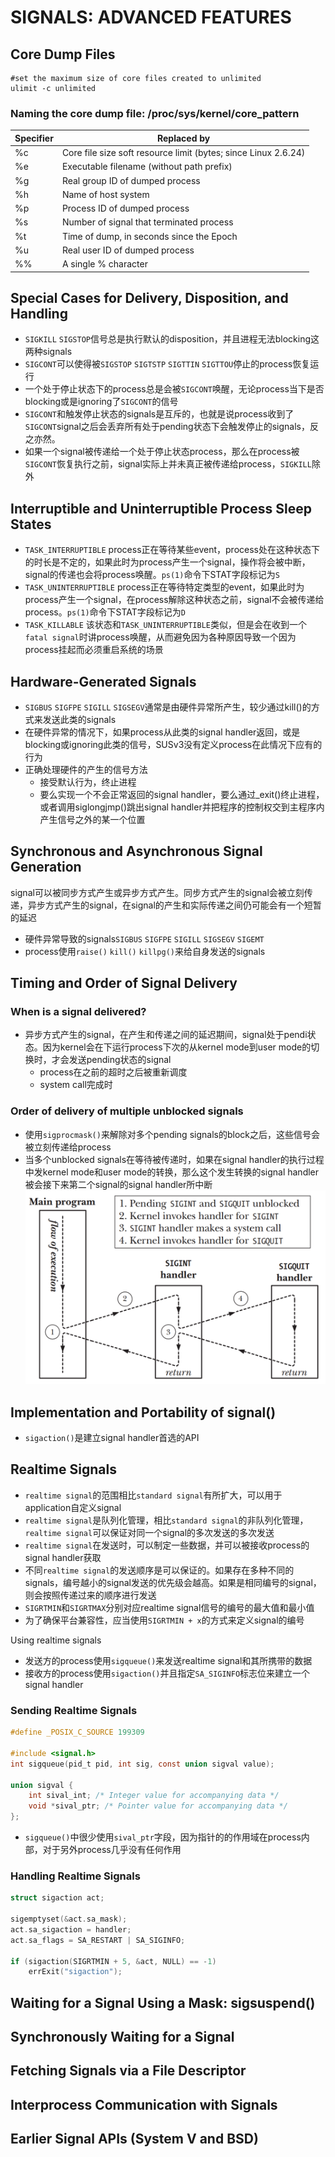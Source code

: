 # SIGNALS: ADVANCED FEATURES

## Core Dump Files
```shell
#set the maximum size of core files created to unlimited
ulimit -c unlimited
```

### Naming the core dump file: /proc/sys/kernel/core_pattern
| Specifier | Replaced by |
| --- | --- |
| %c | Core file size soft resource limit (bytes; since Linux 2.6.24) |
| %e | Executable filename (without path prefix) |
| %g | Real group ID of dumped process |
| %h | Name of host system |
| %p | Process ID of dumped process |
| %s | Number of signal that terminated process |
| %t | Time of dump, in seconds since the Epoch |
| %u | Real user ID of dumped process |
| %% | A single % character |

## Special Cases for Delivery, Disposition, and Handling
- `SIGKILL` `SIGSTOP`信号总是执行默认的disposition，并且进程无法blocking这两种signals
- `SIGCONT`可以使得被`SIGSTOP` `SIGTSTP` `SIGTTIN` `SIGTTOU`停止的process恢复运行
- 一个处于停止状态下的process总是会被`SIGCONT`唤醒，无论process当下是否blocking或是ignoring了`SIGCONT`的信号
- `SIGCONT`和触发停止状态的signals是互斥的，也就是说process收到了`SIGCONT`signal之后会丢弃所有处于pending状态下会触发停止的signals，反之亦然。  
- 如果一个signal被传递给一个处于停止状态process，那么在process被`SIGCONT`恢复执行之前，signal实际上并未真正被传递给process，`SIGKILL`除外

## Interruptible and Uninterruptible Process Sleep States
- `TASK_INTERRUPTIBLE` process正在等待某些event，process处在这种状态下的时长是不定的，如果此时为process产生一个signal，操作将会被中断，signal的传递也会将process唤醒。`ps(1)`命令下STAT字段标记为`S`
- `TASK_UNINTERRUPTIBLE` process正在等待特定类型的event，如果此时为process产生一个signal，在process解除这种状态之前，signal不会被传递给process。`ps(1)`命令下STAT字段标记为`D`
- `TASK_KILLABLE` 该状态和`TASK_UNINTERRUPTIBLE`类似，但是会在收到一个`fatal signal`时讲process唤醒，从而避免因为各种原因导致一个因为process挂起而必须重启系统的场景

## Hardware-Generated Signals
- `SIGBUS` `SIGFPE` `SIGILL` `SIGSEGV`通常是由硬件异常所产生，较少通过kill()的方式来发送此类的signals
- 在硬件异常的情况下，如果process从此类的signal handler返回，或是blocking或ignoring此类的信号，SUSv3没有定义process在此情况下应有的行为
- 正确处理硬件的产生的信号方法
  - 接受默认行为，终止进程
  - 要么实现一个不会正常返回的signal handler，要么通过_exit()终止进程，或者调用siglongjmp()跳出signal handler并把程序的控制权交到主程序内产生信号之外的某一个位置

## Synchronous and Asynchronous Signal Generation
signal可以被同步方式产生或异步方式产生。同步方式产生的signal会被立刻传递，异步方式产生的signal，在signal的产生和实际传递之间仍可能会有一个短暂的延迟

- 硬件异常导致的signals`SIGBUS` `SIGFPE` `SIGILL` `SIGSEGV` `SIGEMT`
- process使用`raise()` `kill()` `killpg()`来给自身发送的signals

## Timing and Order of Signal Delivery

### When is a signal delivered?
- 异步方式产生的signal，在产生和传递之间的延迟期间，signal处于pendi状态。因为kernel会在下运行process下次的从kernel mode到user mode的切换时，才会发送pending状态的signal
  - process在之前的超时之后被重新调度
  - system call完成时

### Order of delivery of multiple unblocked signals  
- 使用`sigprocmask()`来解除对多个pending signals的block之后，这些信号会被立刻传递给process
- 当多个unblocked signals在等待被传递时，如果在signal handler的执行过程中发kernel mode和user mode的转换，那么这个发生转换的signal handler被会接下来第二个signal的signal handler所中断
![22-1.png](img/22-1.png)

## Implementation and Portability of signal()
- `sigaction()`是建立signal handler首选的API

## Realtime Signals
- `realtime signal`的范围相比`standard signal`有所扩大，可以用于application自定义signal
- `realtime signal`是队列化管理，相比`standard signal`的非队列化管理，`realtime signal`可以保证对同一个signal的多次发送的多次发送
- `realtime signal`在发送时，可以制定一些数据，并可以被接收process的signal handler获取
- 不同`realtime signal`的发送顺序是可以保证的。如果存在多种不同的signals，编号越小的signal发送的优先级会越高。如果是相同编号的signal，则会按照传递过来的顺序进行发送
- `SIGRTMIN`和`SIGRTMAX`分别对应realtime signal信号的编号的最大值和最小值
- 为了确保平台兼容性，应当使用`SIGRTMIN + x`的方式来定义signal的编号

Using realtime signals
- 发送方的process使用`sigqueue()`来发送realtime signal和其所携带的数据
- 接收方的process使用`sigaction()`并且指定`SA_SIGINFO`标志位来建立一个signal handler

### Sending Realtime Signals
```c
#define _POSIX_C_SOURCE 199309

#include <signal.h>
int sigqueue(pid_t pid, int sig, const union sigval value);

union sigval {
    int sival_int; /* Integer value for accompanying data */
    void *sival_ptr; /* Pointer value for accompanying data */
};
```
- `sigqueue()`中很少使用`sival_ptr`字段，因为指针的的作用域在process内部，对于另外process几乎没有任何作用

### Handling Realtime Signals
```c
struct sigaction act;

sigemptyset(&act.sa_mask);
act.sa_sigaction = handler;
act.sa_flags = SA_RESTART | SA_SIGINFO;

if (sigaction(SIGRTMIN + 5, &act, NULL) == -1)
    errExit("sigaction");
```

## Waiting for a Signal Using a Mask: sigsuspend()

## Synchronously Waiting for a Signal

## Fetching Signals via a File Descriptor

## Interprocess Communication with Signals

## Earlier Signal APIs (System V and BSD)   